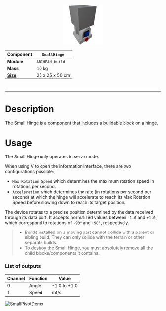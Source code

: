 <p align="center">
  <img src="SmallHinge.png" />
</p>

|Component|`SmallHinge`|
|---|---|
|**Module**|`ARCHEAN_build`|
|**Mass**|10 kg|
|[**Size**](# "Based on the component's occupancy in a fixed 25cm grid.")|25 x 25 x 50 cm|
#
---

# Description
The Small Hinge is a component that includes a buildable block on a hinge.

# Usage
The Small Hinge only operates in servo mode.

When using V to open the information interface, there are two configurations possible:
- `Max Rotation Speed` which determines the maximum rotation speed in rotations per second.
- `Acceleration` which determines the rate (in rotations per second per second) at which the hinge will accelerate to reach its Max Rotation Speed before slowing down to reach its target position.

The device rotates to a precise position determined by the data received through its data port. It accepts normalized values between `-1.0` and `+1.0`, which correspond to rotations of `-90°` and `+90°`, respectively.

> - Builds installed on a moving part cannot collide with a parent or sibling build. They can only collide with the terrain or other separate builds.
> - To destroy the Small Hinge, you must absolutely remove all the child blocks/components it contains.
### List of outputs
|Channel|Function|Value|
|---|---|---|
|0|Angle|-1.0 to +1.0|
|1|Speed|rot/s|

![SmallPivotDemo](hinge.gif)
